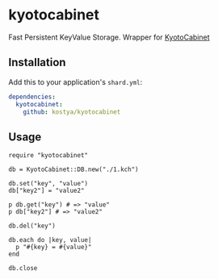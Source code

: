 # kyotocabinet

Fast Persistent KeyValue Storage. Wrapper for [KyotoCabinet](http://fallabs.com/kyotocabinet/)

## Installation

Add this to your application's `shard.yml`:

```yaml
dependencies:
  kyotocabinet:
    github: kostya/kyotocabinet
```

## Usage

```crystal
require "kyotocabinet"

db = KyotoCabinet::DB.new("./1.kch")

db.set("key", "value")
db["key2"] = "value2"

p db.get("key") # => "value"
p db["key2"] # => "value2"

db.del("key")

db.each do |key, value|
  p "#{key} = #{value}"
end

db.close
```
